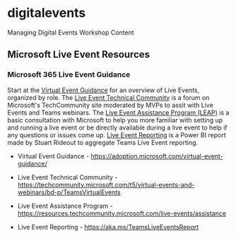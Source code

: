 # digitalevents
Managing Digital Events Workshop Content

## Microsoft Live Event Resources

### Microsoft 365 Live Event Guidance
Start at the [Virtual Event Guidance](https://adoption.microsoft.com/virtual-event-guidance/ "Virtual Event Guidance") for an overview of Live Events, organized by role. The [Live Event Technical Community](https://techcommunity.microsoft.com/t5/virtual-events-and-webinars/bd-p/TeamsVirtualEvents "Live Event Technical Community") is a forum on Microsoft's TechCommunity site moderated by MVPs to assit with Live Events and Teams webinars. The [Live Event Assistance Program (LEAP)](https://resources.techcommunity.microsoft.com/live-events/assistance/ "Live Event Assistance Program (LEAP)") is a basic consultation with Microsoft to help you more familiar with setting up and running a live event or be directly available during a live event to help if any questions or issues come up. [Live Event Reporting](https://aka.ms/TeamsLiveEventsReport "Live Event Reporting") is a Power BI report made by Stuart Rideout to aggregate Teams Live Event reporting.

- Virtual Event Guidance - https://adoption.microsoft.com/virtual-event-guidance/

- Live Event Technical Community - https://techcommunity.microsoft.com/t5/virtual-events-and-webinars/bd-p/TeamsVirtualEvents

- Live Event Assistance Program - https://resources.techcommunity.microsoft.com/live-events/assistance

- Live Event Reporting - https://aka.ms/TeamsLiveEventsReport




